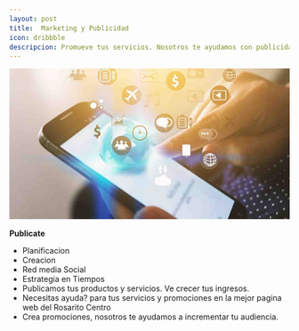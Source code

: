 ```yaml
---
layout: post
title:  Marketing y Publicidad
icon: dribbble
descripcion: Promueve tus servicios. Nosotros te ayudamos con publicidad, contamos con las herramientas necesarias para ti
---
```


<img src="\assets\img\slide\marketing.jpg" class="img-fluid" alt="Responsive image">


**Publicate**
* Planificacion 
* Creacion                    
* Red media Social
* Estrategia en Tiempos
* Publicamos tus productos y servicios. Ve crecer tus ingresos. 
*  Necesitas ayuda?  para tus servicios y promociones en la mejor pagina web del Rosarito Centro
* Crea promociones, nosotros te ayudamos a incrementar tu audiencia.